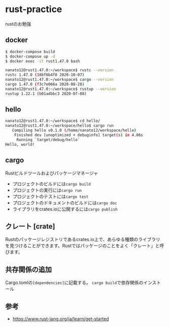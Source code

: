 # rust-practice
rustのお勉強

## docker
```bash
$ docker-compose build
$ docker-compose up -d
$ docker exec -it rust1.47.0 bash

nanato12@rust1.47.0:~/workspace$ rustc --version
rustc 1.47.0 (18bf6b4f0 2020-10-07)
nanato12@rust1.47.0:~/workspace$ cargo --version
cargo 1.47.0 (f3c7e066a 2020-08-28)
nanato12@rust1.47.0:~/workspace$ rustup --version
rustup 1.22.1 (b01adbbc3 2020-07-08)
```

## hello
```bash
nanato12@rust1.47.0:~/workspace$ cd hello/
nanato12@rust1.47.0:~/workspace/hello$ cargo run
   Compiling hello v0.1.0 (/home/nanato12/workspace/hello)
    Finished dev [unoptimized + debuginfo] target(s) in 4.86s
     Running `target/debug/hello`
Hello, world!
```

## cargo
Rustビルドツールおよびパッケージマネージャ
- プロジェクトのビルドには`cargo build`
- プロジェクトの実行には`cargo run`
- プロジェクトのテストには`cargo test`
- プロジェクトのドキュメントのビルドには`cargo doc`
- ライブラリをcrates.ioに公開するには`cargo publish`

## クレート [crate]
Rustのパッケージレジストリであるcrates.io上で、あらゆる種類のライブラリを見つけることができます。Rustではパッケージのことをよく「クレート」と呼びます。

## 共存関係の追加
Cargo.tomlの`[dependencies]`に記載する。
`cargo build`で依存関係のインストール

## 参考
- https://www.rust-lang.org/ja/learn/get-started
